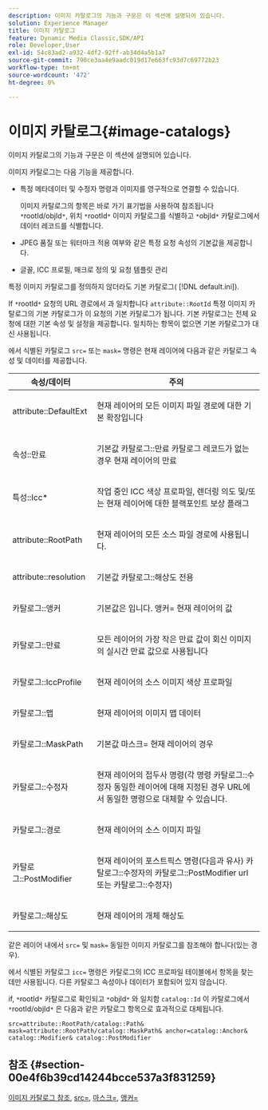 ```yaml
---
description: 이미지 카탈로그의 기능과 구문은 이 섹션에 설명되어 있습니다.
solution: Experience Manager
title: 이미지 카탈로그
feature: Dynamic Media Classic,SDK/API
role: Developer,User
exl-id: 54c83ad2-a932-4df2-92ff-ab34d4a5b1a7
source-git-commit: 790ce3aa4e9aadc019d17e663fc93d7c69772b23
workflow-type: tm+mt
source-wordcount: '472'
ht-degree: 0%

---
```


# 이미지 카탈로그{#image-catalogs}

이미지 카탈로그의 기능과 구문은 이 섹션에 설명되어 있습니다.

이미지 카탈로그는 다음 기능을 제공합니다.

* 특정 메타데이터 및 수정자 명령과 이미지를 영구적으로 연결할 수 있습니다.

   이미지 카탈로그의 항목은 바로 가기 표기법을 사용하여 참조됩니다 `*`rootId/objId`*`, 위치 `*`rootId`*` 이미지 카탈로그를 식별하고 `*`objId`*` 카탈로그에서 데이터 레코드를 식별합니다.
* JPEG 품질 또는 워터마크 적용 여부와 같은 특정 요청 속성의 기본값을 제공합니다.
* 글꼴, ICC 프로필, 매크로 정의 및 요청 템플릿 관리

특정 이미지 카탈로그를 정의하지 않더라도 기본 카탈로그( [!DNL default.ini]).

If `*`rootId`*` 요청의 URL 경로에서 과 일치합니다 `attribute::RootId` 특정 이미지 카탈로그의 기본 카탈로그가 이 요청의 기본 카탈로그가 됩니다. 기본 카탈로그는 전체 요청에 대한 기본 속성 및 설정을 제공합니다. 일치하는 항목이 없으면 기본 카탈로그가 대신 사용됩니다.

에서 식별된 카탈로그 `src=` 또는 `mask=` 명령은 현재 레이어에 다음과 같은 카탈로그 속성 및 데이터를 제공합니다.

<table id="table_D3FA66EA5D054745900DE5A120885AA8"> 
 <thead> 
  <tr> 
   <th class="entry"> <b> 속성/데이터</b> </th> 
   <th class="entry"> <b> 주의</b> </th> 
  </tr> 
 </thead>
 <tbody> 
  <tr> 
   <td> <p> <span class="codeph"> attribute::DefaultExt</span> </p> </td> 
   <td> <p> 현재 레이어의 모든 이미지 파일 경로에 대한 기본 확장입니다 </p> </td> 
  </tr> 
  <tr> 
   <td> <p> <span class="codeph"> 속성::만료</span> </p> </td> 
   <td> <p> 기본값 <span class="codeph"> 카탈로그::만료</span> 카탈로그 레코드가 없는 경우 현재 레이어의 만료 </p> </td> 
  </tr> 
  <tr> 
   <td> <p> <span class="codeph"> 특성::Icc*</span> </p> </td> 
   <td> <p> 작업 중인 ICC 색상 프로파일, 렌더링 의도 및/또는 현재 레이어에 대한 블랙포인트 보상 플래그 </p> </td> 
  </tr> 
  <tr> 
   <td> <p> <span class="codeph"> attribute::RootPath</span> </p> </td> 
   <td> <p> 현재 레이어의 모든 소스 파일 경로에 사용됩니다. </p> </td> 
  </tr> 
  <tr> 
   <td> <p> <span class="codeph"> attribute::resolution</span> </p> </td> 
   <td> <p> 기본값 <span class="codeph"> 카탈로그::해상도</span> 전용 </p> </td> 
  </tr> 
  <tr> 
   <td> <p> <span class="codeph"> 카탈로그::앵커</span> </p> </td> 
   <td> <p> 기본값은 입니다. <span class="codeph"> 앵커=</span> 현재 레이어의 값 </p> </td> 
  </tr> 
  <tr> 
   <td> <p> <span class="codeph"> 카탈로그::만료</span> </p> </td> 
   <td> <p> 모든 레이어의 가장 작은 만료 값이 회신 이미지의 실시간 만료 값으로 사용됩니다 </p> </td> 
  </tr> 
  <tr> 
   <td> <p> <span class="codeph"> 카탈로그::IccProfile</span> </p> </td> 
   <td> <p> 현재 레이어의 소스 이미지 색상 프로파일 </p> </td> 
  </tr> 
  <tr> 
   <td> <p> <span class="codeph"> 카탈로그::맵</span> </p> </td> 
   <td> <p> 현재 레이어의 이미지 맵 데이터 </p> </td> 
  </tr> 
  <tr> 
   <td> <p> <span class="codeph"> 카탈로그::MaskPath</span> </p> </td> 
   <td> <p> 기본값 <span class="codeph"> 마스크=</span> 현재 레이어의 경우 </p> </td> 
  </tr> 
  <tr> 
   <td> <p> <span class="codeph"> 카탈로그::수정자</span> </p> </td> 
   <td> <p> 현재 레이어의 접두사 명령(각 명령 <span class="codeph"> 카탈로그::수정자</span> 동일한 레이어에 대해 지정된 경우 URL에서 동일한 명령으로 대체할 수 있습니다. </p> </td> 
  </tr> 
  <tr> 
   <td> <p> <span class="codeph"> 카탈로그::경로</span> </p> </td> 
   <td> <p> 현재 레이어의 소스 이미지 파일 </p> </td> 
  </tr> 
  <tr> 
   <td> <p> <span class="codeph"> 카탈로그::PostModifier</span> </p> </td> 
   <td> <p> 현재 레이어의 포스트픽스 명령(다음과 유사) <span class="codeph"> 카탈로그::수정자</span>의 <span class="codeph"> 카탈로그::PostModifier</span> url 또는 <span class="codeph"> 카탈로그::수정자</span>) </p> </td> 
  </tr> 
  <tr> 
   <td> <p> <span class="codeph"> 카탈로그::해상도</span> </p> </td> 
   <td> <p> 현재 레이어의 개체 해상도 </p> </td> 
  </tr> 
 </tbody> 
</table>

같은 레이어 내에서 `src=` 및 `mask=` 동일한 이미지 카탈로그를 참조해야 합니다(있는 경우).

에서 식별된 카탈로그 `icc=` 명령은 카탈로그의 ICC 프로파일 테이블에서 항목을 찾는 데만 사용됩니다. 다른 카탈로그 속성이나 데이터가 포함되어 있지 않습니다.

if, `*`rootId`*` 카탈로그로 확인되고 `*`objId`*` 와 일치함 `catalog::Id` 이 카탈로그에서 `*`rootId/objId`*` 은 다음과 같은 카탈로그 항목으로 효과적으로 대체됩니다.

`src=attribute::RootPath/catalog::Path& mask=attribute::RootPath/catalog::MaskPath& anchor=catalog::Anchor& catalog::Modifier& catalog::PostModifier`

## 참조 {#section-00e4f6b39cd14244bcce537a3f831259}

[이미지 카탈로그 참조](../../../../../is-api/image-catalog/image-serving-api-ref/c-image-catalog-reference/c-overview/c-overview.md#concept-9ce2b6a133de45f783e95cabc5810ac3), [src=](../../../../../is-api/http-ref/image-serving-api-ref/c-http-protocol-reference/c-command-reference/r-src.md#reference-f6506637778c4c69bf106a7924a91ab1), [마스크=](../../../../../is-api/http-ref/image-serving-api-ref/c-http-protocol-reference/c-command-reference/r-mask.md#reference-922254e027404fb890b850e2723ee06e), [앵커=](../../../../../is-api/http-ref/image-serving-api-ref/c-http-protocol-reference/c-command-reference/r-anchor.md#reference-6661e548ab284b82828d8d94c8ddeb7c)
